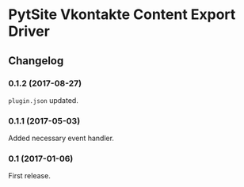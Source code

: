 # PytSite Vkontakte Content Export Driver


## Changelog


### 0.1.2 (2017-08-27)
`plugin.json` updated.


### 0.1.1 (2017-05-03)
Added necessary event handler.


### 0.1 (2017-01-06)
First release.

